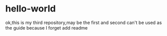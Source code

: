 # hello-world
ok,this is my third repository,may be the first and second can't be used as the guide because I forget add readme
